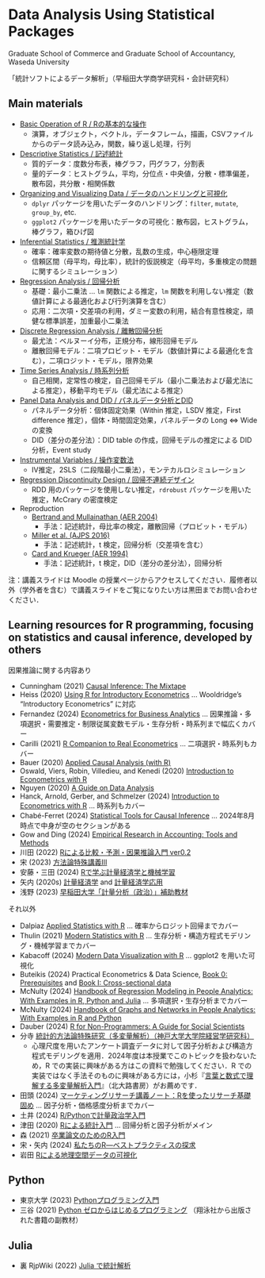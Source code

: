 # Data Analysis Using Statistical Packages 

Graduate School of Commerce and Graduate School of Accountancy, Waseda University 

「統計ソフトによるデータ解析」（早稲田大学商学研究科・会計研究科）

## Main materials 

* [Basic Operation of R / Rの基本的な操作](https://kurodaecon.github.io/dasp/html/basic.html)
   * 演算，オブジェクト，ベクトル，データフレーム，描画，CSVファイルからのデータ読み込み，関数，繰り返し処理，行列
* [Descriptive Statistics / 記述統計](https://kurodaecon.github.io/dasp/html/descriptive_stat.html)
   * 質的データ：度数分布表，棒グラフ，円グラフ，分割表
   * 量的データ：ヒストグラム，平均，分位点・中央値，分散・標準偏差，散布図，共分散・相関係数
* [Organizing and Visualizing Data / データのハンドリングと可視化](https://kurodaecon.github.io/dasp/html/organizing_data.html)
   * `dplyr` パッケージを用いたデータのハンドリング：`filter`, `mutate`, `group_by`, etc.
   * `ggplot2` パッケージを用いたデータの可視化：散布図，ヒストグラム，棒グラフ，箱ひげ図
* [Inferential Statistics / 推測統計学](https://kurodaecon.github.io/dasp/html/inferential_stat.html)
   * 確率：確率変数の期待値と分散，乱数の生成，中心極限定理
   * 信頼区間（母平均，母比率），統計的仮説検定（母平均，多重検定の問題に関するシミュレーション）
* [Regression Analysis / 回帰分析](https://kurodaecon.github.io/dasp/html/regression.html)
   * 基礎：最小二乗法 … `lm` 関数による推定，`lm` 関数を利用しない推定（数値計算による最適化および行列演算を含む）
   * 応用：二次項・交差項の利用，ダミー変数の利用，結合有意性検定，頑健な標準誤差，加重最小二乗法
* [Discrete Regression Analysis / 離散回帰分析](https://kurodaecon.github.io/dasp/html/discrete_regression.html)
   * 最尤法：ベルヌーイ分布，正規分布，線形回帰モデル
   * 離散回帰モデル：二項プロビット・モデル（数値計算による最適化を含む），二項ロジット・モデル，限界効果
* [Time Series Analysis / 時系列分析](https://kurodaecon.github.io/dasp/html/time_series.html)
   * 自己相関，定常性の検定，自己回帰モデル（最小二乗法および最尤法による推定），移動平均モデル（最尤法による推定）
* [Panel Data Analysis and DID / パネルデータ分析とDID](https://kurodaecon.github.io/dasp/html/did.html)
   * パネルデータ分析：個体固定効果（Within 推定，LSDV 推定，First difference 推定），個体・時間固定効果，パネルデータの Long ⇔ Wide の変換
   * DID（差分の差分法）：DID table の作成，回帰モデルの推定による DID 分析，Event study 
* [Instrumental Variables / 操作変数法](https://kurodaecon.github.io/dasp/html/iv.html)
   * IV推定，2SLS（二段階最小二乗法），モンテカルロシミュレーション
* [Regression Discontinuity Design / 回帰不連続デザイン](https://kurodaecon.github.io/dasp/html/rdd.html)
   * RDD 用のパッケージを使用しない推定，`rdrobust` パッケージを用いた推定，McCrary の密度検定
* Reproduction 
   * [Bertrand and Mullainathan (AER 2004)](https://kurodaecon.github.io/dasp/html/bertrand2004.html)
      * 手法：記述統計，母比率の検定，離散回帰（プロビット・モデル）
   * [Miller et al. (AJPS 2016)](https://kurodaecon.github.io/dasp/html/miller2016.html)
      * 手法：記述統計，t 検定，回帰分析（交差項を含む）
   * [Card and Krueger (AER 1994)](https://kurodaecon.github.io/dasp/html/card1994.html)
      * 手法：記述統計，t 検定，DID（差分の差分法），回帰分析

注：講義スライドは Moodle の授業ページからアクセスしてください．履修者以外（学外者を含む）で講義スライドをご覧になりたい方は黒田までお問い合わせください．

## Learning resources for R programming, focusing on statistics and causal inference, developed by others 

因果推論に関する内容あり

* Cunningham (2021) [Causal Inference: The Mixtape](https://mixtape.scunning.com/)
* Heiss (2020) [Using R for Introductory Econometrics](https://www.urfie.net/) ... Wooldridge’s “Introductory Econometrics” に対応
* Fernandez (2024) [Econometrics for Business Analytics](https://bookdown.org/cuborican/RE_STAT/) ... 因果推論・多項選択・需要推定・制限従属変数モデル・生存分析・時系列まで幅広くカバー
* Carilli (2021) [R Companion to Real Econometrics](https://bookdown.org/carillitony/bailey/) ... 二項選択・時系列もカバー
* Bauer (2020) [Applied Causal Analysis (with R)](https://bookdown.org/paul/applied-causal-analysis/)
* Oswald, Viers, Robin, Villedieu, and Kenedi (2020) [Introduction to Econometrics with R](https://scpoecon.github.io/ScPoEconometrics/)
* Nguyen (2020) [A Guide on Data Analysis](https://bookdown.org/mike/data_analysis/)
* Hanck, Arnold, Gerber, and Schmelzer (2024) [Introduction to Econometrics with R](https://www.econometrics-with-r.org/)  ... 時系列もカバー
* Chabé-Ferret (2024) [Statistical Tools for Causal Inference](https://chabefer.github.io/STCI/) ... 2024年8月時点で中身が空のセクションがある
* Gow and Ding (2024) [Empirical Research in Accounting: Tools and Methods](http://iangow.me/far_2021/)
* 川田 (2022) [Rによる比較・予測・因果推論入門 ver0.2](https://tetokawata.github.io/R_JPN/)
* 宋 (2023) [方法論特殊講義III](https://www.jaysong.net/kobe-ci/)
* 安藤・三田 (2024) [Rで学ぶ計量経済学と機械学習](https://michihito-ando.github.io/econome_ml_with_R/)
* 矢内 (2020s) [計量経済学](https://yukiyanai.github.io/econometrics/) and [計量経済学応用](https://yukiyanai.github.io/jp/classes/econometrics2/contents/)
* 浅野 (2023) [早稲田大学「計量分析（政治）」補助教材](https://www.asanoucla.com/%E8%A8%88%E9%87%8F%E5%88%86%E6%9E%90-%E8%A3%9C%E5%8A%A9%E6%95%99%E6%9D%90-r/)

それ以外

* Dalpiaz [Applied Statistics with R](https://book.stat420.org/) ... 確率からロジット回帰までカバー
* Thulin (2021) [Modern Statistics with R](https://modernstatisticswithr.com/) ... 生存分析・構造方程式モデリング・機械学習までカバー
* Kabacoff (2024) [Modern Data Visualization with R](https://rkabacoff.github.io/datavis/) ... ggplot2 を用いた可視化
* Buteikis (2024) Practical Econometrics & Data Science, [Book 0: Prerequisites](https://web.vu.lt/mif/a.buteikis/wp-content/uploads/PE_B0/) and [Book I: Cross-sectional data](https://web.vu.lt/mif/a.buteikis/wp-content/uploads/PE_B1/)
* McNulty (2024) [Handbook of Regression Modeling in People Analytics: With Examples in R, Python and Julia](https://peopleanalytics-regression-book.org/) ... 多項選択・生存分析までカバー
* McNulty (2024) [Handbook of Graphs and Networks in People Analytics: With Examples in R and Python](https://ona-book.org/)
* Dauber (2024) [R for Non-Programmers: A Guide for Social Scientists](https://bookdown.org/daniel_dauber_io/r4np_book/)
* 分寺 [統計的方法論特殊研究（多変量解析）（神戸大学大学院経営学研究科）](https://www2.kobe-u.ac.jp/~bunji/resource.html)
   * 心理尺度を用いたアンケート調査データに対して因子分析および構造方程式モデリングを適用．2024年度は本授業でこのトピックを扱わないため，R での実装に興味がある方はこの資料で勉強してください．R での実装ではなく手法そのものに興味がある方には，小杉『[言葉と数式で理解する多変量解析入門](https://www.kitaohji.com/book/b580216.html)』（北大路書房）がお薦めです．
* 田頭 (2024) [マーケティングリサーチ講義ノート：Rを使ったリサーチ基礎固め](https://tak-tag.github.io/MktRes_Lecture/) ... 因子分析・価格感度分析までカバー
* 土井 (2024) [R/Pythonで計量政治学入門](https://shohei-doi.github.io/quant_polisci/)
* 津田 (2020) [Rによる統計入門](https://htsuda.net/stats/) ... 回帰分析と因子分析がメイン
* 森 (2021) [卒業論文のためのR入門](https://tomoecon.github.io/R_for_graduate_thesis/)
* 宋・矢内 (2024) [私たちのR―ベストプラクティスの探求](https://www.jaysong.net/RBook/)
* 岩田 [Rによる地理空間データの可視化](https://shinichiro-iwata.github.io/geospatial-data-visualization/)

## Python 

* 東京大学 (2023) [Pythonプログラミング入門](https://utokyo-ipp.github.io/)
* 三谷 (2021) [Python ゼロからはじめるプログラミング](https://mitani.cs.tsukuba.ac.jp/book_support/python/) （翔泳社から出版された書籍の副教材）

## Julia 

* 裏 RjpWiki (2022) [Julia で統計解析](https://blog.goo.ne.jp/r-de-r/e/c7bbfac7ef96e99d98d903d8b3b959bf)
